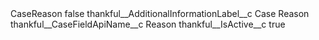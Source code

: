 <?xml version="1.0" encoding="UTF-8"?>
<CustomMetadata xmlns="http://soap.sforce.com/2006/04/metadata" xmlns:xsi="http://www.w3.org/2001/XMLSchema-instance" xmlns:xsd="http://www.w3.org/2001/XMLSchema">
    <label>CaseReason</label>
    <protected>false</protected>
    <values>
        <field>thankful__AdditionalInformationLabel__c</field>
        <value xsi:type="xsd:string">Case Reason</value>
    </values>
    <values>
        <field>thankful__CaseFieldApiName__c</field>
        <value xsi:type="xsd:string">Reason</value>
    </values>
    <values>
        <field>thankful__IsActive__c</field>
        <value xsi:type="xsd:boolean">true</value>
    </values>
</CustomMetadata>
